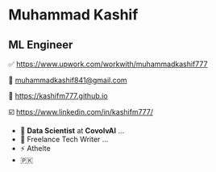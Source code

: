 # Muhammad Kashif

## ML Engineer

:white_check_mark: https://www.upwork.com/workwith/muhammadkashif777

:e-mail: muhammadkashif841@gmail.com

:open_file_folder: https://kashifm777.github.io

:ballot_box_with_check: https://www.linkedin.com/in/kashifm777/


- 🔭 **Data Scientist** at **CovolvAI** ...
- 🌱 Freelance Tech Writer ...
- ⚡ Athelte
- 🇵🇰 
